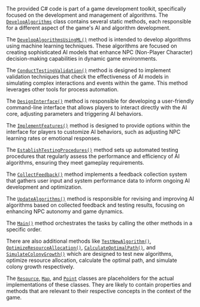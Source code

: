 The provided C# code is part of a game development toolkit, specifically focused on the development and management of algorithms. The [`DevelopAlgorithms`](command:_github.copilot.openSymbolFromReferences?%5B%7B%22%24mid%22%3A1%2C%22path%22%3A%22%2Fc%3A%2FProgram%20Files%20(x86)%2FSteam%2Fsteamapps%2Fcommon%2FRimWorld%2FMods%2FAI-CORE-RIMWORLD-MOD%2FDevelopmentTools%2FDevelopAlgorithms.cs%22%2C%22scheme%22%3A%22file%22%7D%2C%7B%22line%22%3A5%2C%22character%22%3A24%7D%5D "DevelopmentTools/DevelopAlgorithms.cs") class contains several static methods, each responsible for a different aspect of the game's AI and algorithm development.

The [`DevelopAlgorithmsUsingML()`](command:_github.copilot.openSymbolFromReferences?%5B%7B%22%24mid%22%3A1%2C%22path%22%3A%22%2Fc%3A%2FProgram%20Files%20(x86)%2FSteam%2Fsteamapps%2Fcommon%2FRimWorld%2FMods%2FAI-CORE-RIMWORLD-MOD%2FDevelopmentTools%2FDevelopAlgorithms.cs%22%2C%22scheme%22%3A%22file%22%7D%2C%7B%22line%22%3A8%2C%22character%22%3A27%7D%5D "DevelopmentTools/DevelopAlgorithms.cs") method is intended to develop algorithms using machine learning techniques. These algorithms are focused on creating sophisticated AI models that enhance NPC (Non-Player Character) decision-making capabilities in dynamic game environments.

The [`ConductTestingValidation()`](command:_github.copilot.openSymbolFromReferences?%5B%7B%22%24mid%22%3A1%2C%22path%22%3A%22%2Fc%3A%2FProgram%20Files%20(x86)%2FSteam%2Fsteamapps%2Fcommon%2FRimWorld%2FMods%2FAI-CORE-RIMWORLD-MOD%2FDevelopmentTools%2FDevelopAlgorithms.cs%22%2C%22scheme%22%3A%22file%22%7D%2C%7B%22line%22%3A16%2C%22character%22%3A27%7D%5D "DevelopmentTools/DevelopAlgorithms.cs") method is designed to implement validation techniques that check the effectiveness of AI models in simulating complex interactions and events within the game. This method leverages other tools for process automation.

The [`DesignInterface()`](command:_github.copilot.openSymbolFromReferences?%5B%7B%22%24mid%22%3A1%2C%22path%22%3A%22%2Fc%3A%2FProgram%20Files%20(x86)%2FSteam%2Fsteamapps%2Fcommon%2FRimWorld%2FMods%2FAI-CORE-RIMWORLD-MOD%2FDevelopmentTools%2FDevelopAlgorithms.cs%22%2C%22scheme%22%3A%22file%22%7D%2C%7B%22line%22%3A25%2C%22character%22%3A27%7D%5D "DevelopmentTools/DevelopAlgorithms.cs") method is responsible for developing a user-friendly command-line interface that allows players to interact directly with the AI core, adjusting parameters and triggering AI behaviors.

The [`ImplementFeatures()`](command:_github.copilot.openSymbolFromReferences?%5B%7B%22%24mid%22%3A1%2C%22path%22%3A%22%2Fc%3A%2FProgram%20Files%20(x86)%2FSteam%2Fsteamapps%2Fcommon%2FRimWorld%2FMods%2FAI-CORE-RIMWORLD-MOD%2FDevelopmentTools%2FDevelopAlgorithms.cs%22%2C%22scheme%22%3A%22file%22%7D%2C%7B%22line%22%3A33%2C%22character%22%3A27%7D%5D "DevelopmentTools/DevelopAlgorithms.cs") method is designed to provide options within the interface for players to customize AI behaviors, such as adjusting NPC learning rates or emotional responses.

The [`EstablishTestingProcedures()`](command:_github.copilot.openSymbolFromReferences?%5B%7B%22%24mid%22%3A1%2C%22path%22%3A%22%2Fc%3A%2FProgram%20Files%20(x86)%2FSteam%2Fsteamapps%2Fcommon%2FRimWorld%2FMods%2FAI-CORE-RIMWORLD-MOD%2FDevelopmentTools%2FDevelopAlgorithms.cs%22%2C%22scheme%22%3A%22file%22%7D%2C%7B%22line%22%3A42%2C%22character%22%3A27%7D%5D "DevelopmentTools/DevelopAlgorithms.cs") method sets up automated testing procedures that regularly assess the performance and efficiency of AI algorithms, ensuring they meet gameplay requirements.

The [`CollectFeedback()`](command:_github.copilot.openSymbolFromReferences?%5B%7B%22%24mid%22%3A1%2C%22path%22%3A%22%2Fc%3A%2FProgram%20Files%20(x86)%2FSteam%2Fsteamapps%2Fcommon%2FRimWorld%2FMods%2FAI-CORE-RIMWORLD-MOD%2FDevelopmentTools%2FDevelopAlgorithms.cs%22%2C%22scheme%22%3A%22file%22%7D%2C%7B%22line%22%3A50%2C%22character%22%3A27%7D%5D "DevelopmentTools/DevelopAlgorithms.cs") method implements a feedback collection system that gathers user input and system performance data to inform ongoing AI development and optimization.

The [`UpdateAlgorithms()`](command:_github.copilot.openSymbolFromReferences?%5B%7B%22%24mid%22%3A1%2C%22path%22%3A%22%2Fc%3A%2FProgram%20Files%20(x86)%2FSteam%2Fsteamapps%2Fcommon%2FRimWorld%2FMods%2FAI-CORE-RIMWORLD-MOD%2FDevelopmentTools%2FDevelopAlgorithms.cs%22%2C%22scheme%22%3A%22file%22%7D%2C%7B%22line%22%3A58%2C%22character%22%3A27%7D%5D "DevelopmentTools/DevelopAlgorithms.cs") method is responsible for revising and improving AI algorithms based on collected feedback and testing results, focusing on enhancing NPC autonomy and game dynamics.

The [`Main()`](command:_github.copilot.openSymbolFromReferences?%5B%7B%22%24mid%22%3A1%2C%22path%22%3A%22%2Fc%3A%2FProgram%20Files%20(x86)%2FSteam%2Fsteamapps%2Fcommon%2FRimWorld%2FMods%2FAI-CORE-RIMWORLD-MOD%2FDevelopmentTools%2FDevelopAlgorithms.cs%22%2C%22scheme%22%3A%22file%22%7D%2C%7B%22line%22%3A67%2C%22character%22%3A27%7D%5D "DevelopmentTools/DevelopAlgorithms.cs") method orchestrates the tasks by calling the other methods in a specific order.

There are also additional methods like [`TestNewAlgorithm()`](command:_github.copilot.openSymbolFromReferences?%5B%7B%22%24mid%22%3A1%2C%22path%22%3A%22%2Fc%3A%2FProgram%20Files%20(x86)%2FSteam%2Fsteamapps%2Fcommon%2FRimWorld%2FMods%2FAI-CORE-RIMWORLD-MOD%2FDevelopmentTools%2FDevelopAlgorithms.cs%22%2C%22scheme%22%3A%22file%22%7D%2C%7B%22line%22%3A80%2C%22character%22%3A27%7D%5D "DevelopmentTools/DevelopAlgorithms.cs"), [`OptimizeResourceAllocation()`](command:_github.copilot.openSymbolFromReferences?%5B%7B%22%24mid%22%3A1%2C%22path%22%3A%22%2Fc%3A%2FProgram%20Files%20(x86)%2FSteam%2Fsteamapps%2Fcommon%2FRimWorld%2FMods%2FAI-CORE-RIMWORLD-MOD%2FDevelopmentTools%2FDevelopAlgorithms.cs%22%2C%22scheme%22%3A%22file%22%7D%2C%7B%22line%22%3A88%2C%22character%22%3A27%7D%5D "DevelopmentTools/DevelopAlgorithms.cs"), [`CalculateOptimalPath()`](command:_github.copilot.openSymbolFromReferences?%5B%7B%22%24mid%22%3A1%2C%22path%22%3A%22%2Fc%3A%2FProgram%20Files%20(x86)%2FSteam%2Fsteamapps%2Fcommon%2FRimWorld%2FMods%2FAI-CORE-RIMWORLD-MOD%2FDevelopmentTools%2FDevelopAlgorithms.cs%22%2C%22scheme%22%3A%22file%22%7D%2C%7B%22line%22%3A96%2C%22character%22%3A26%7D%5D "DevelopmentTools/DevelopAlgorithms.cs"), and [`SimulateColonyGrowth()`](command:_github.copilot.openSymbolFromReferences?%5B%7B%22%24mid%22%3A1%2C%22path%22%3A%22%2Fc%3A%2FProgram%20Files%20(x86)%2FSteam%2Fsteamapps%2Fcommon%2FRimWorld%2FMods%2FAI-CORE-RIMWORLD-MOD%2FDevelopmentTools%2FDevelopAlgorithms.cs%22%2C%22scheme%22%3A%22file%22%7D%2C%7B%22line%22%3A105%2C%22character%22%3A27%7D%5D "DevelopmentTools/DevelopAlgorithms.cs") which are designed to test new algorithms, optimize resource allocation, calculate the optimal path, and simulate colony growth respectively.

The [`Resource`](command:_github.copilot.openSymbolFromReferences?%5B%7B%22%24mid%22%3A1%2C%22path%22%3A%22%2Fc%3A%2FProgram%20Files%20(x86)%2FSteam%2Fsteamapps%2Fcommon%2FRimWorld%2FMods%2FAI-CORE-RIMWORLD-MOD%2FDevelopmentTools%2FDevelopAlgorithms.cs%22%2C%22scheme%22%3A%22file%22%7D%2C%7B%22line%22%3A113%2C%22character%22%3A17%7D%5D "DevelopmentTools/DevelopAlgorithms.cs"), [`Map`](command:_github.copilot.openSymbolFromReferences?%5B%7B%22%24mid%22%3A1%2C%22path%22%3A%22%2Fc%3A%2FProgram%20Files%20(x86)%2FSteam%2Fsteamapps%2Fcommon%2FRimWorld%2FMods%2FAI-CORE-RIMWORLD-MOD%2FDevelopmentTools%2FDevelopAlgorithms.cs%22%2C%22scheme%22%3A%22file%22%7D%2C%7B%22line%22%3A118%2C%22character%22%3A17%7D%5D "DevelopmentTools/DevelopAlgorithms.cs"), and [`Point`](command:_github.copilot.openSymbolFromReferences?%5B%7B%22%24mid%22%3A1%2C%22path%22%3A%22%2Fc%3A%2FProgram%20Files%20(x86)%2FSteam%2Fsteamapps%2Fcommon%2FRimWorld%2FMods%2FAI-CORE-RIMWORLD-MOD%2FDevelopmentTools%2FDevelopAlgorithms.cs%22%2C%22scheme%22%3A%22file%22%7D%2C%7B%22line%22%3A123%2C%22character%22%3A17%7D%5D "DevelopmentTools/DevelopAlgorithms.cs") classes are placeholders for the actual implementations of these classes. They are likely to contain properties and methods that are relevant to their respective concepts in the context of the game.

